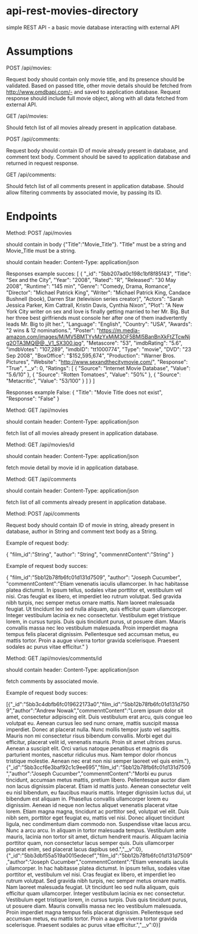 # api-rest-movies-directory
 simple REST API - a basic movie database interacting with external API

# Assumptions

POST /api/movies:

Request body should contain only movie title, and its presence should be validated.
Based on passed title, other movie details should be fetched from http://www.omdbapi.com/- and saved to application database.
Request response should include full movie object, along with all data fetched from external API.

GET /api/movies:

Should fetch list of all movies already present in application database.


POST /api/comments:

Request body should contain ID of movie already present in database, and comment text body.
Comment should be saved to application database and returned in request response.

GET /api/comments:

Should fetch list of all comments present in application database.
Should allow filtering comments by associated movie, by passing its ID.

# Endpoints

Method: POST /api/movies 

should contain in body {"Title":"Movie_Title"}. "Title" must be a string and Movie_Title must be a string.

should contain header: Content-Type: application/json

Responses example succes:
[
    {
        "_id": "5bb207ad0c198c1bf8f85f43",
        "Title": "Sex and the City",
        "Year": "2008",
        "Rated": "R",
        "Released": "30 May 2008",
        "Runtime": "145 min",
        "Genre": "Comedy, Drama, Romance",
        "Director": "Michael Patrick King",
        "Writer": "Michael Patrick King, Candace Bushnell (book), Darren Star (television series creator)",
        "Actors": "Sarah Jessica Parker, Kim Cattrall, Kristin Davis, Cynthia Nixon",
        "Plot": "A New York City writer on sex and love is finally getting married to her Mr. Big. But her three best girlfriends must console her after one of them inadvertently leads Mr. Big to jilt her.",
        "Language": "English",
        "Country": "USA",
        "Awards": "2 wins & 12 nominations.",
        "Poster": "https://m.media-amazon.com/images/M/MV5BMTYyMzYxMjM3OF5BMl5BanBnXkFtZTcwNjg2OTA3MQ@@._V1_SX300.jpg",
        "Metascore": "53",
        "imdbRating": "5.6",
        "imdbVotes": "107,289",
        "imdbID": "tt1000774",
        "Type": "movie",
        "DVD": "23 Sep 2008",
        "BoxOffice": "$152,595,674",
        "Production": "Warner Bros. Pictures",
        "Website": "http://www.sexandthecitymovie.com/",
        "Response": "True",
        "__v": 0,
        "Ratings": [
            {
                "Source": "Internet Movie Database",
                "Value": "5.6/10"
            },
            {
                "Source": "Rotten Tomatoes",
                "Value": "50%"
            },
            {
                "Source": "Metacritic",
                "Value": "53/100"
            }
        ]
    }
]

Responses example False:
{
    "Title": "Movie Title does not exist",
    "Response": "False"
}


Method: GET /api/movies 

should contain header: Content-Type: application/json

fetch list of all movies already present in application database.

Method: GET /api/movies/id

should contain header: Content-Type: application/json

fetch movie detail by movie id in application database.

Method: GET /api/comments

should contain header: Content-Type: application/json

fetch list of all comments already present in application database.

Method: POST /api/comments

Request body should contain ID of movie in string, already present in database, author in String and comment text body as a String.

Example of request body:

{
	"film_id":"String",
	"author": "String",
	"commenntContent":"String"
}

Example of request body succes:

{
	"film_id":"5bb12b78fb6fc01d131d7509",
	"author": "Joseph Cucumber",
	"commenntContent":"Etiam venenatis iaculis ullamcorper. In hac habitasse platea dictumst. In ipsum tellus, sodales vitae porttitor et, vestibulum vel nisi. Cras feugiat ex libero, et imperdiet leo rutrum volutpat. Sed gravida nibh turpis, nec semper metus ornare mattis. Nam laoreet malesuada feugiat. Ut tincidunt leo sed nulla aliquam, quis efficitur quam ullamcorper. Integer vestibulum lacinia ex nec consectetur. Vestibulum eget tristique lorem, in cursus turpis. Duis quis tincidunt purus, ut posuere diam. Mauris convallis massa nec leo vestibulum malesuada. Proin imperdiet magna tempus felis placerat dignissim. Pellentesque sed accumsan metus, eu mattis tortor. Proin a augue viverra tortor gravida scelerisque. Praesent sodales ac purus vitae efficitur."
}

Method: GET /api/movies/comments/id

should contain header: Content-Type: application/json

fetch comments by associated movie.

Example of request body succes:

[{"_id":"5bb3c4dbfb6fc019622173a0","film_id":"5bb12b78fb6fc01d131d7509","author":"Andrew Nowak","commenntContent":"Lorem ipsum dolor sit amet, consectetur adipiscing elit. Duis vestibulum erat arcu, quis congue leo volutpat eu. Aenean cursus leo sed nunc ornare, mattis suscipit massa imperdiet. Donec at placerat nulla. Nunc mollis tempor justo vel sagittis. Mauris non mi consectetur risus bibendum convallis. Morbi eget dui efficitur, placerat velit id, venenatis mauris. Proin sit amet ultrices purus. Aenean a suscipit elit. Orci varius natoque penatibus et magnis dis parturient montes, nascetur ridiculus mus. Nam tempor dolor rhoncus tristique molestie. Aenean nec erat non nisi semper laoreet vel quis enim."},{"_id":"5bb3ccf6e3baf92c1c9ee695","film_id":"5bb12b78fb6fc01d131d7509","author":"Joseph Cucumber","commenntContent":"Morbi eu purus tincidunt, accumsan metus mattis, pretium libero. Pellentesque auctor diam non lacus dignissim placerat. Etiam id mattis justo. Aenean consectetur velit eu nisl bibendum, eu faucibus mauris mattis. Integer dignissim luctus dui, ut bibendum est aliquam in. Phasellus convallis ullamcorper lorem eu dignissim. Aenean id neque non lectus aliquet venenatis placerat vitae lorem. Etiam magna magna, tincidunt ac porttitor sed, volutpat vel elit. Duis nibh sem, porttitor eget feugiat eu, mattis vel nisi. Donec aliquet tincidunt ligula, nec condimentum diam commodo non. Suspendisse vitae lacus arcu. Nunc a arcu arcu. In aliquam in tortor malesuada tempus. Vestibulum ante mauris, lacinia non tortor sit amet, dictum hendrerit mauris. Aliquam lacinia porttitor quam, non consectetur lacus semper quis. Duis ullamcorper placerat enim, sed placerat lacus dapibus sed.","__v":0},{"_id":"5bb3dbf55a519a0015edecef","film_id":"5bb12b78fb6fc01d131d7509","author":"Joseph Cucumber","commenntContent":"Etiam venenatis iaculis ullamcorper. In hac habitasse platea dictumst. In ipsum tellus, sodales vitae porttitor et, vestibulum vel nisi. Cras feugiat ex libero, et imperdiet leo rutrum volutpat. Sed gravida nibh turpis, nec semper metus ornare mattis. Nam laoreet malesuada feugiat. Ut tincidunt leo sed nulla aliquam, quis efficitur quam ullamcorper. Integer vestibulum lacinia ex nec consectetur. Vestibulum eget tristique lorem, in cursus turpis. Duis quis tincidunt purus, ut posuere diam. Mauris convallis massa nec leo vestibulum malesuada. Proin imperdiet magna tempus felis placerat dignissim. Pellentesque sed accumsan metus, eu mattis tortor. Proin a augue viverra tortor gravida scelerisque. Praesent sodales ac purus vitae efficitur.","__v":0}]




